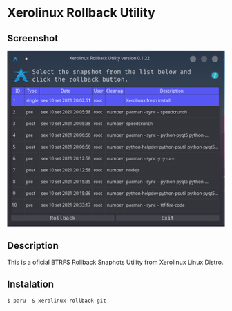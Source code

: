 # Xerolinux Rollback Utility

## Screenshot

![Xerolinux Rollback Utility Screenshot](/screenshots/xerolinux-rollback-screenshot.png)

## Description

This is a oficial BTRFS Rollback Snaphots Utility from Xerolinux Linux Distro. 

## Instalation

```console
$ paru -S xerolinux-rollback-git
```


